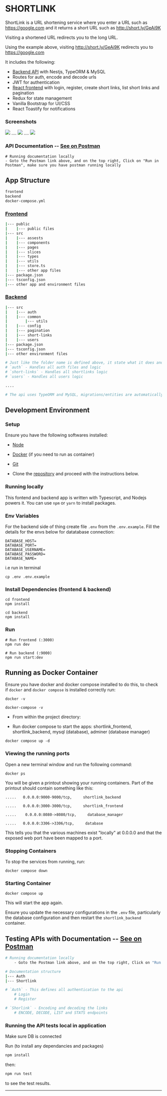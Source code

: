 # SHORTLINK

ShortLink is a URL shortening service where you enter a URL such as https://google.com and it returns a short URL such as http://short.ly/GeAi9K

Visiting a shortened URL redirects you to the long URL.

Using the example above, visiting http://short.ly/GeAi9K redirects you to https://google.com

It includes the following:
- [Backend API](./backend/) with Nestjs, TypeORM & MySQL
- Routes for auth, encode and decode urls
- JWT for authentication
- [React frontend](./frontend/) with login, register, create short links, list short links and pagination
- Redux for state management
- Vanilla Bootstrap for UI/CSS
- React Toastify for notifications

### Screenshots
<img src="./frontend/public/shortlink-homepage.png" />
....
<img src="./frontend/public/shortlink-home-logged.png" />
....
<img src="./frontend/public/shortlink-about.png" />



### API Documentation -- [See on Postman](https://documenter.getpostman.com/view/13841071/2sB2j6AWbx)

```
# Running documentation locally
- Goto the Postman link above, and on the top right, Click on "Run in Postman", make sure you have postman running locally
```

## App Structure

```sh
frontend
backend
docker-compose.yml
```

### [Frontend](./frontend/)
```sh
|--- public
|    |--- public files
|--- src
|    |--- assests
|    |--- components
|    |--- pages
|    |--- slices
|    |--- types
|    |--- utils
|    |--- store.ts
|    |--- other app files
|--- package.json
|--- tsconfig.json
|--- other app and environment files
```

### [Backend](./backend/)
```sh
|--- src
|    |--- auth
|    |--- common
|        |--- utils
|    |--- config
|    |--- pagination
|    |--- short-links
|    |--- users
|--- package.json
|--- tsconfig.json
|--- other environment files

# Just like the folder name is defined above, it state what it does and handles in a modular form.
# `auth` - Handles all auth files and logic
# `short-links` - Handles all shortlinks logic
# `users` - Handles all users logic

....

# The api uses TypeORM and MySQL, migrations/entities are automatically loaded when app is started
```

## Development Environment

### Setup

Ensure you have the following softwares installed:

- [Node](https://nodejs.org)
- [Docker](https://docs.docker.com/install/) (if you need to run as container)
- [Git](https://www.atlassian.com/git/tutorials/install-git)

- Clone the [repository](https://github.com/sodiadrhain/shortlink.git) and proceed with the instructions below.


### Running locally

This fontend and backend app is written with Typescript, and Nodejs powers it. You can use `npm` or `yarn` to install packages.

### Env Variables

For the backend side of thing create file `.env` from the `.env.example`. Fill the details for the envs below for datatabase connection:

```
DATABASE_HOST=
DATABASE_PORT=
DATABASE_USERNAME=
DATABASE_PASSWORD=
DATABASE_NAME=
```

i.e run in terminal

```
cp .env .env.example
```

### Install Dependencies (frontend & backend)

```
cd frontend
npm install

cd backend
npm install
```

### Run

```
# Run frontend (:3000) 
npm run dev

# Run backend (:9000)
npm run start:dev
```

## Running as Docker Container

Ensure you have docker and docker compose installed to do this, to check if `docker` and `docker compose` is installed correctly run:

```
docker -v
```

```
docker-compose -v
```

- From within the project directory:

- Run docker compose to start the apps: shortlink_frontend, shortlink_backend, mysql (database), adminer (database manager)

```
docker compose up -d
```

### Viewing the running ports

Open a new terminal window and run the following command:

```
docker ps
```

You will be given a printout showing your running containers. Part of the printout should contain something like this:

```
.....   0.0.0.0:9000-9000/tcp,     shortlink_backend

```

```
.....   0.0.0.0:3000-3000/tcp,     shortlink_frontend

```

```
.....    0.0.0.0:8080->8080/tcp,     database_manager

```

```
.....   0.0.0.0:3306->3306/tcp,     database

```

This tells you that the various machines exist "locally" at 0.0.0.0 and that the exposed web port have been mapped to a port.

### Stopping Containers

To stop the services from running, run:

```
docker compose down
```

### Starting Container

```
docker compose up
```

This will start the app again.

Ensure you update the necessary configurations in the `.env` file, particularly the database configuration and then restart the `shortlink_backend` container.



## Testing APIs with Documentation -- [See on Postman](https://documenter.getpostman.com/view/13841071/2sB2j6AWbx)

```sh
# Running documentation locally
    - Goto the Postman link above, and on the top right, Click on "Run in Postman", make sure you have postman running locally

# Documentation structure
|--- Auth
|--- Shortlink

# `Auth` - This defines all authentication to the api
    # Login
    # Register

# `Shorlink` - Encoding and decoding the links
    # ENCODE, DECODE, LIST and STATS endpoints
```

### Running the API tests local in application

Make sure DB is connected

Run (to install any dependancies and packages)

```sh
npm install
```

then:

```sh
npm run test
```

to see the test results.

____________________________________________________________________________________________________________________________________________________________________